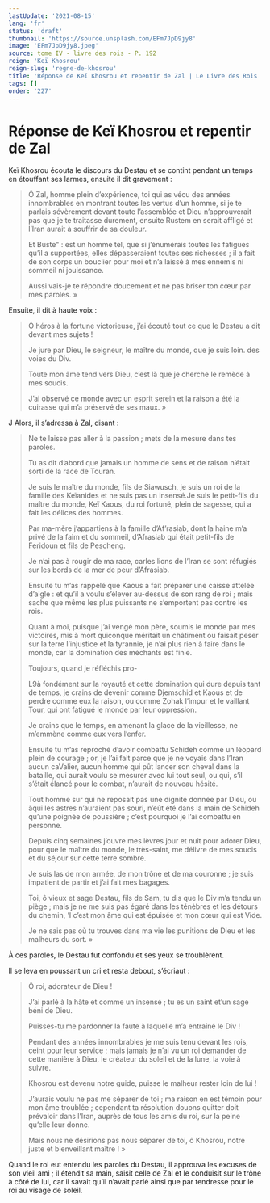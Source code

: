 ```yaml
---
lastUpdate: '2021-08-15'
lang: 'fr'
status: 'draft'
thumbnail: 'https://source.unsplash.com/EFm7JpD9jy8'
image: 'EFm7JpD9jy8.jpeg'
source: tome IV - livre des rois - P. 192
reign: 'Keï Khosrou'
reign-slug: 'regne-de-khosrou'
title: 'Réponse de Keï Khosrou et repentir de Zal | Le Livre des Rois | Shâhnâmeh'
tags: []
order: '227'
---
```


<!-- LTeX: language=fr -->

# Réponse de Keï Khosrou et repentir de Zal

Keï Khosrou écouta le discours du Destau et se contint pendant un temps en étouffant ses larmes, ensuite il dit gravement :

> Ô Zal, homme plein d’expérience, toi qui as vécu des années innombrables en montrant toutes les vertus d’un homme, si je te parlais sévèrement devant toute l’assemblée et Dieu n’approuverait pas que je te traitasse durement, ensuite Rustem en serait affligé et l’Iran aurait à souffrir de sa douleur.
>
> Et Buste" : est un homme tel, que si j’énumérais toutes les fatigues qu’il a supportées, elles dépasseraient toutes ses richesses ; il a fait de son corps un bouclier pour moi et n’a laissé à mes ennemis ni sommeil ni jouissance.
>
> Aussi vais-je te répondre doucement et ne pas briser ton cœur par mes paroles. »

Ensuite, il dit à haute voix :

> Ô héros à la fortune victorieuse, j’ai écouté tout ce que le Destau a dit devant mes sujets !
>
> Je jure par Dieu, le seigneur, le maître du monde, que je suis loin. des voies du Div.
>
> Toute mon âme tend vers Dieu, c’est là que je cherche le remède à mes soucis.
>
> J’ai observé ce monde avec un esprit serein et la raison a été la cuirasse qui m’a préservé de ses maux. »

J Alors, il s’adressa à Zal, disant :

> Ne te laisse pas aller à la passion ; mets de la mesure dans tes paroles.
>
> Tu as dit d’abord que jamais un homme de sens et de raison n’était sorti de la race de Touran.
>
> Je suis le maître du monde, fils de Siawusch, je suis un roi de la famille des Keïanides et ne suis pas un insensé.Je suis le petit-fils du maître du monde, Keï Kaous, du roi fortuné, plein de sagesse, qui a fait les délices des hommes.
>
> Par ma-mère j’appartiens à la famille d’Af’rasiab, dont la haine m’a privé de la faim et du sommeil, d’Afrasiab qui était petit-fils de Feridoun et fils de Pescheng.
>
> Je n’ai pas à rougir de ma race, carles lions de l’Iran se sont réfugiés sur les bords de la mer de peur d’Afrasiab.
>
> Ensuite tu m’as rappelé que Kaous a fait préparer une caisse attelée d’aigle : et qu’il a voulu s’élever au-dessus de son rang de roi ; mais sache que même les plus puissants ne s’emportent pas contre les rois.
>
> Quant à moi, puisque j’ai vengé mon père, soumis le monde par mes victoires, mis à mort quiconque méritait un châtiment ou faisait peser sur la terre l’injustice et la tyrannie, je n’ai plus rien à faire dans le monde, car la domination des méchants est finie.
>
> Toujours, quand je réfléchis pro-
>
> L9à fondément sur la royauté et cette domination qui dure depuis tant de temps, je crains de devenir comme Djemschid et Kaous et de perdre comme eux la raison, ou comme Zohak l’impur et le vaillant Tour, qui ont fatigué le monde par leur oppression.
>
> Je crains que le temps, en amenant la glace de la vieillesse, ne m’emmène comme eux vers l’enfer.
>
> Ensuite tu m’as reproché d’avoir combattu Schideh comme un léopard plein de courage ; or, je l’ai fait parce que je ne voyais dans l’Iran aucun caValier, aucun homme qui pût lancer son cheval dans la bataille, qui aurait voulu se mesurer avec lui tout seul, ou qui, s’il s’était élancé pour le combat, n’aurait de nouveau hésité.
>
> Tout homme sur qui ne reposait pas une dignité donnée par Dieu, ou àqui les astres n’auraient pas souri, n’eût été dans la main de Schideh qu’une poignée de poussière ; c’est pourquoi je l’ai combattu en personne.
>
> Depuis cinq semaines j’ouvre mes lèvres jour et nuit pour adorer Dieu, pour que le maître du monde, le très-saint, me délivre de mes soucis et du séjour sur cette terre sombre.
>
> Je suis las de mon armée, de mon trône et de ma couronne ; je suis impatient de partir et j’ai fait mes bagages.
>
> Toi, ô vieux et sage Destau, fils de Sam, tu dis que le Div m’a tendu un piège ; mais je ne me suis pas égaré dans les ténèbres et les détours du chemin, ’I c’est mon âme qui est épuisée et mon cœur qui est Vide.
>
> Je ne sais pas où tu trouves dans ma vie les punitions de Dieu et les malheurs du sort. »

À ces paroles, le Destau fut confondu et ses yeux se troublèrent.

Il se leva en poussant un cri et resta debout, s’écriaut :

> Ô roi, adorateur de Dieu !
>
> J’ai parlé à la hâte et comme un insensé ; tu es un saint et’un sage béni de Dieu.
>
> Puisses-tu me pardonner la faute à laquelle m’a entraîné le Div !
>
> Pendant des années innombrables je me suis tenu devant les rois, ceint pour leur service ; mais jamais je n’ai vu un roi demander de cette manière à Dieu, le créateur du soleil et de la lune, la voie à suivre.
>
> Khosrou est devenu notre guide, puisse le malheur rester loin de lui !
>
> J’aurais voulu ne pas me séparer de toi ; ma raison en est témoin pour mon âme troublée ; cependant ta résolution douons quitter doit prévaloir dans l’Iran, auprès de tous les amis du roi, sur la peine qu’elle leur donne.
>
> Mais nous ne désirions pas nous séparer de toi, ô Khosrou, notre juste et bienveillant maître ! »

Quand le roi eut entendu les paroles du Destau, il approuva les excuses de son vieil ami ; il étendit sa main, saisit celle de Zal et le conduisit sur le trône à côté de lui, car il savait qu’il n’avait parlé ainsi que par tendresse pour le roi au visage de soleil.

